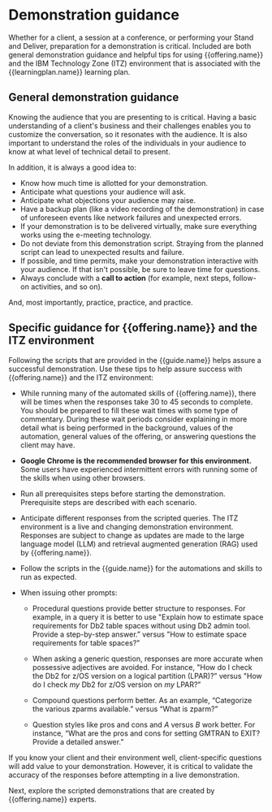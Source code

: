 # Demonstration guidance
Whether for a client, a session at a conference, or performing your Stand and Deliver, preparation for a demonstration is critical. Included are both general demonstration guidance and helpful tips for using {{offering.name}} and the IBM Technology Zone (ITZ) environment that is associated with the {{learningplan.name}} learning plan.

## General demonstration guidance
Knowing the audience that you are presenting to is critical. Having a basic understanding of a client's business and their challenges enables you to customize the conversation, so it resonates with the audience. It is also important to understand the roles of the individuals in your audience to know at what level of technical detail to present.

In addition, it is always a good idea to:

- Know how much time is allotted for your demonstration.
- Anticipate what questions your audience will ask.
- Anticipate what objections your audience may raise.
- Have a backup plan (like a video recording of the demonstration) in case of unforeseen events like network failures and unexpected errors.
- If your demonstration is to be delivered virtually, make sure everything works using the e-meeting technology.
- Do not deviate from this demonstration script. Straying from the planned script can lead to unexpected results and failure.
- If possible, and time permits, make your demonstration interactive with your audience. If that isn't possible, be sure to leave time for questions.
- Always conclude with a **call to action** (for example, next steps, follow-on activities, and so on).

And, most importantly, practice, practice, and practice.

## Specific guidance for {{offering.name}} and the ITZ environment
Following the scripts that are provided in the {{guide.name}} helps assure a successful demonstration. Use these tips to help assure success with {{offering.name}} and the ITZ environment:

- While running many of the automated skills of {{offering.name}}, there will be times when the responses take 30 to 45 seconds to complete. You should be prepared to fill these wait times with some type of commentary. During these wait periods consider explaining in more detail what is being performed in the background, values of the automation, general values of the offering, or answering questions the client may have. 
- **Google Chrome is the recommended browser for this environment.** Some users have experienced intermittent errors with running some of the skills when using other browsers.
- Run all prerequisites steps before starting the demonstration. Prerequisite steps are described with each scenario.
- Anticipate different responses from the scripted queries. The ITZ environment is a live and changing demonstration environment. Responses are subject to change as updates are made to the large language model (LLM) and retrieval augmented generation (RAG) used by {{offering.name}}.
- Follow the scripts in the {{guide.name}} for the automations and skills to run as expected. 
- When issuing other prompts:
  
    - Procedural questions provide better structure to responses. For example, in a query it is better to use "Explain how to estimate space requirements for Db2 table spaces without using Db2 admin tool. Provide a step-by-step answer.” versus "How to estimate space requirements for table spaces?"
   
   - When asking a generic question, responses are more accurate when possessive adjectives are avoided. For instance, "How do I check the Db2 for z/OS version on a logical partition (LPAR)?” versus "How do I check *my* Db2 for z/OS version on *my* LPAR?”
   
   - Compound questions perform better. As an example, “Categorize the various zparms available.” versus “What is zparm?”
  
   - Question styles like pros and cons and *A* versus *B* work better. For instance, “What are the pros and cons for setting GMTRAN to EXIT? Provide a detailed answer.”

If you know your client and their environment well, client-specific questions will add value to your demonstration. However, it is critical to validate the accuracy of the responses before attempting in a live demonstration.

Next, explore the scripted demonstrations that are created by {{offering.name}} experts.
